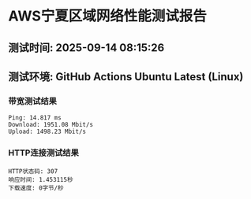 # AWS宁夏区域网络性能测试报告
## 测试时间: 2025-09-14 08:15:26
## 测试环境: GitHub Actions Ubuntu Latest (Linux)

### 带宽测试结果
```
Ping: 14.817 ms
Download: 1951.08 Mbit/s
Upload: 1498.23 Mbit/s
```

### HTTP连接测试结果
```
HTTP状态码: 307
响应时间: 1.453115秒
下载速度: 0字节/秒
```

